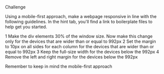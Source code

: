 Challenge

Using a mobile-first approach, make a webpage responsive in line with the following guidelines. In the hint tab, you'll find a link to boilerplate files to help get you started.

1 Make the div elements 30% of the window size. Now make this change only for the devices that are wider than or equal to 992px
2 Set the margin to 10px on all sides for each column for the devices that are wider than or equal to 992px
3 Keep the full-size width for the devices below the 992px
4 Remove the left and right margin for the devices below the 992px

Remember to keep in mind the mobile-first approach